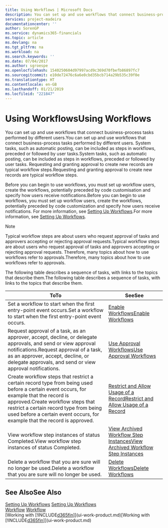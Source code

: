 ```yaml
---
title: Using Workflows | Microsoft Docs
description: You can set up and use workflows that connect business-process tasks performed by different users. System tasks, such as automatic posting, can be included as steps in workflows, preceded or followed by user tasks. Requesting and granting approval to create new records are typical workflow steps.
services: project-madeira
documentationcenter: ''
author: SorenGP
ms.service: dynamics365-financials
ms.topic: article
ms.devlang: na
ms.tgt_pltfrm: na
ms.workload: na
ms.search.keywords: ''
ms.date: 07/04/2017
ms.author: sgroespe
ms.openlocfilehash: 1540250604d97997acd9c369d70fbefb86897fc7
ms.sourcegitcommit: e10de72476c6a6e0cbd35bcb714a29b535c39f0e
ms.translationtype: HT
ms.contentlocale: en-GB
ms.lasthandoff: 01/21/2019
ms.locfileid: "221847"
---
```

# <a name="using-workflows"></a><span data-ttu-id="44e3a-105">Using Workflows</span><span class="sxs-lookup"><span data-stu-id="44e3a-105">Using Workflows</span></span>
<span data-ttu-id="44e3a-106">You can set up and use workflows that connect business-process tasks performed by different users.</span><span class="sxs-lookup"><span data-stu-id="44e3a-106">You can set up and use workflows that connect business-process tasks performed by different users.</span></span> <span data-ttu-id="44e3a-107">System tasks, such as automatic posting, can be included as steps in workflows, preceded or followed by user tasks.</span><span class="sxs-lookup"><span data-stu-id="44e3a-107">System tasks, such as automatic posting, can be included as steps in workflows, preceded or followed by user tasks.</span></span> <span data-ttu-id="44e3a-108">Requesting and granting approval to create new records are typical workflow steps.</span><span class="sxs-lookup"><span data-stu-id="44e3a-108">Requesting and granting approval to create new records are typical workflow steps.</span></span>  

 <span data-ttu-id="44e3a-109">Before you can begin to use workflows, you must set up workflow users, create the workflows, potentially preceded by code customisation and specify how users receive notifications.</span><span class="sxs-lookup"><span data-stu-id="44e3a-109">Before you can begin to use workflows, you must set up workflow users, create the workflows, potentially preceded by code customization and specify how users receive notifications.</span></span> <span data-ttu-id="44e3a-110">For more information, see [Setting Up Workflows](across-set-up-workflows.md).</span><span class="sxs-lookup"><span data-stu-id="44e3a-110">For more information, see [Setting Up Workflows](across-set-up-workflows.md).</span></span>  

> [!NOTE]  
>  <span data-ttu-id="44e3a-111">Typical workflow steps are about users who request approval of tasks and approvers accepting or rejecting approval requests.</span><span class="sxs-lookup"><span data-stu-id="44e3a-111">Typical workflow steps are about users who request approval of tasks and approvers accepting or rejecting approval requests.</span></span> <span data-ttu-id="44e3a-112">Therefore, many topics about how to use workflows refer to approvals.</span><span class="sxs-lookup"><span data-stu-id="44e3a-112">Therefore, many topics about how to use workflows refer to approvals.</span></span>  

 <span data-ttu-id="44e3a-113">The following table describes a sequence of tasks, with links to the topics that describe them.</span><span class="sxs-lookup"><span data-stu-id="44e3a-113">The following table describes a sequence of tasks, with links to the topics that describe them.</span></span>  

|<span data-ttu-id="44e3a-114">**To**</span><span class="sxs-lookup"><span data-stu-id="44e3a-114">**To**</span></span>|<span data-ttu-id="44e3a-115">**See**</span><span class="sxs-lookup"><span data-stu-id="44e3a-115">**See**</span></span>|  
|------------|-------------|  
|<span data-ttu-id="44e3a-116">Set a workflow to start when the first entry-point event occurs.</span><span class="sxs-lookup"><span data-stu-id="44e3a-116">Set a workflow to start when the first entry-point event occurs.</span></span>|[<span data-ttu-id="44e3a-117">Enable Workflows</span><span class="sxs-lookup"><span data-stu-id="44e3a-117">Enable Workflows</span></span>](across-how-to-enable-workflows.md)|  
|<span data-ttu-id="44e3a-118">Request approval of a task, as an approver, accept, decline, or delegate approvals, and send or view approval notifications.</span><span class="sxs-lookup"><span data-stu-id="44e3a-118">Request approval of a task, as an approver, accept, decline, or delegate approvals, and send or view approval notifications.</span></span>|[<span data-ttu-id="44e3a-119">Use Approval Workflows</span><span class="sxs-lookup"><span data-stu-id="44e3a-119">Use Approval Workflows</span></span>](across-how-use-approval-workflows.md)|  
|<span data-ttu-id="44e3a-120">Create workflow steps that restrict a certain record type from being used before a certain event occurs, for example that the record is approved.</span><span class="sxs-lookup"><span data-stu-id="44e3a-120">Create workflow steps that restrict a certain record type from being used before a certain event occurs, for example that the record is approved.</span></span>|[<span data-ttu-id="44e3a-121">Restrict and Allow Usage of a Record</span><span class="sxs-lookup"><span data-stu-id="44e3a-121">Restrict and Allow Usage of a Record</span></span>](across-how-to-restrict-and-allow-usage-of-a-record.md)|  
|<span data-ttu-id="44e3a-122">View workflow step instances of status Completed.</span><span class="sxs-lookup"><span data-stu-id="44e3a-122">View workflow step instances of status Completed.</span></span>|[<span data-ttu-id="44e3a-123">View Archived Workflow Step Instances</span><span class="sxs-lookup"><span data-stu-id="44e3a-123">View Archived Workflow Step Instances</span></span>](across-how-to-view-archived-workflow-step-instances.md)|  
|<span data-ttu-id="44e3a-124">Delete a workflow that you are sure will no longer be used.</span><span class="sxs-lookup"><span data-stu-id="44e3a-124">Delete a workflow that you are sure will no longer be used.</span></span>|[<span data-ttu-id="44e3a-125">Delete Workflows</span><span class="sxs-lookup"><span data-stu-id="44e3a-125">Delete Workflows</span></span>](across-how-to-delete-workflows.md)|  

## <a name="see-also"></a><span data-ttu-id="44e3a-126">See Also</span><span class="sxs-lookup"><span data-stu-id="44e3a-126">See Also</span></span>  
<span data-ttu-id="44e3a-127">[Setting Up Workflows](across-set-up-workflows.md) </span><span class="sxs-lookup"><span data-stu-id="44e3a-127">[Setting Up Workflows](across-set-up-workflows.md) </span></span>  
<span data-ttu-id="44e3a-128">[Workflow](across-workflow.md) </span><span class="sxs-lookup"><span data-stu-id="44e3a-128">[Workflow](across-workflow.md) </span></span>  
<span data-ttu-id="44e3a-129">[Working with [!INCLUDE[d365fin](includes/d365fin_md.md)]](ui-work-product.md)</span><span class="sxs-lookup"><span data-stu-id="44e3a-129">[Working with [!INCLUDE[d365fin](includes/d365fin_md.md)]](ui-work-product.md)</span></span>
